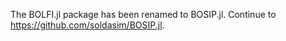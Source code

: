 The BOLFI.jl package has been renamed to BOSIP.jl. Continue to https://github.com/soldasim/BOSIP.jl.
